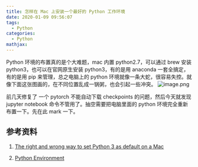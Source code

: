 ```yaml
---
title: 怎样在 Mac 上安装一个最好的 Python 工作环境
date: 2020-01-09 09:56:07
tags:
  - Python
categories:
  - Python
mathjax:
---
```

Python 环境的布置真的是个大难题，mac 内置 python2.7，可以通过 brew 安装 python3，也可以在官网原生安装 python3，有的是用 anaconda 一套全搞定，有的是用 pip 来管理，总之电脑上的 python 环境就像一条大蛇，很容易失控。就像下面这张图画的，在不同位置乱成一锅粥，也会引起一些冲突。
![image.png](https://i.loli.net/2020/01/09/F9cHlR57tbuwymN.png)

前几天修复了 一个 pytorch 不能自动下载 checkpoints 的问题，然后今天就发现 jupyter notebook 命令不管用了。抽空需要把电脑里面的 python 环境完全重新布置一下。先在此 mark 一下。



## 参考资料

1. [The right and wrong way to set Python 3 as default on a Mac](https://opensource.com/article/19/5/python-3-default-mac)

2. [Python Environment](https://xkcd.com/1987/)
